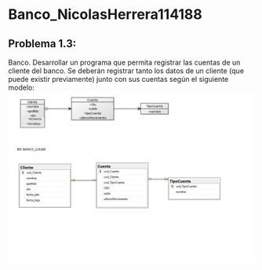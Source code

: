 # Banco_NicolasHerrera114188
## Problema 1.3:
Banco. Desarrollar un programa que permita registrar las cuentas de un
cliente del banco. Se deberán registrar tanto los datos de un cliente (que puede
existir previamente) junto con sus cuentas según el siguiente modelo:
![Esquema](./IMG_Proyecto.jpg)

